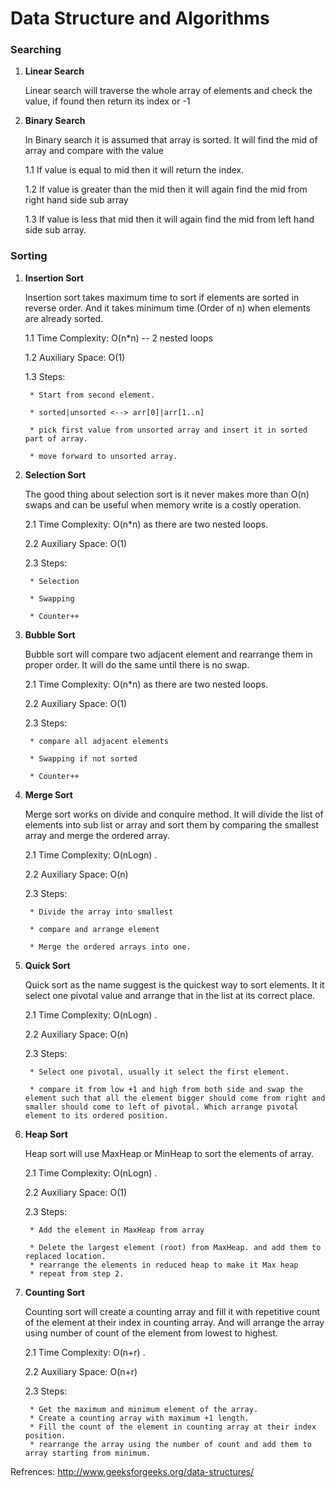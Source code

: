 # Data Structure and Algorithms

### Searching

1. <b>Linear Search</b>

	Linear search will traverse the whole array of elements and check the value, if found then return its index or -1
	
2. <b>Binary Search</b>

	In Binary search it is assumed that array is sorted. It will find the mid of array and compare with the value
	
	1.1 If value is equal to mid then it will return the index.	
	
	1.2 If value is greater than the mid then it will again find the mid from right hand side sub array
	
	1.3 If value is less that mid then it will again find the mid from left hand side sub array.

### Sorting

1. <b>Insertion Sort</b>
	
	Insertion sort takes maximum time to sort if elements are sorted in reverse order. And it takes minimum time (Order of n) when elements are already sorted.
		
	1.1 Time Complexity: O(n*n) -- 2 nested loops
		
	1.2 Auxiliary Space: O(1)
		
	1.3 Steps:
		
		* Start from second element.

		* sorted|unsorted <--> arr[0]|arr[1..n]
		
		* pick first value from unsorted array and insert it in sorted part of array.
		
		* move forward to unsorted array.
		
2. <b>Selection Sort</b>
		
	The good thing about selection sort is it never makes more than O(n) swaps and can be useful when memory write is a costly operation.
		
	2.1 Time Complexity: O(n*n) as there are two nested loops.
	
	2.2 Auxiliary Space: O(1)
	
	2.3 Steps:
		
		* Selection
		
		* Swapping
		
		* Counter++
	
3. <b>Bubble Sort</b>
		
	Bubble sort will compare two adjacent element and rearrange them in proper order. It will do the same until there is no swap.
		
	2.1 Time Complexity: O(n*n) as there are two nested loops.
	
	2.2 Auxiliary Space: O(1)
	
	2.3 Steps:
		
		* compare all adjacent elements 
		
		* Swapping if not sorted
		
		* Counter++
	
4. <b>Merge Sort</b>
		
	Merge sort works on divide and conquire method. It will divide the list of elements into sub list or array and sort them by comparing the smallest array and merge the ordered array.
		
	2.1 Time Complexity: O(nLogn) .
	
	2.2 Auxiliary Space: O(n)
	
	2.3 Steps:
		
		* Divide the array into smallest
		
		* compare and arrange element
		
		* Merge the ordered arrays into one.

3. <b>Quick Sort</b>
		
	Quick sort as the name suggest is the quickest way to sort elements. It it select one pivotal value and arrange that in the list at its correct place.
		
	2.1 Time Complexity: O(nLogn) .
	
	2.2 Auxiliary Space: O(n)
	
	2.3 Steps:
		
		* Select one pivotal, usually it select the first element. 
		
		* compare it from low +1 and high from both side and swap the element such that all the element bigger should come from right and smaller should come to left of pivotal. Which arrange pivotal element to its ordered position.
		
6. <b>Heap Sort</b>
		
	Heap sort will use MaxHeap or MinHeap to sort the elements of array.
		
	2.1 Time Complexity: O(nLogn) .
	
	2.2 Auxiliary Space: O(1)
	
	2.3 Steps:
		
		* Add the element in MaxHeap from array 
		
		* Delete the largest element (root) from MaxHeap. and add them to replaced location.
		* rearrange the elements in reduced heap to make it Max heap
		* repeat from step 2.

6. <b>Counting Sort</b>
		
	Counting sort will create a counting array and fill it with repetitive count of the element at their index in counting array. And will arrange the array using number of count of the element from lowest to highest.
		
	2.1 Time Complexity: O(n+r) .
	
	2.2 Auxiliary Space: O(n+r)
	
	2.3 Steps:
		
		* Get the maximum and minimum element of the array.		
		* Create a counting array with maximum +1 length.
		* Fill the count of the element in counting array at their index position.
		* rearrange the array using the number of count and add them to array starting from minimum.
		

Refrences: http://www.geeksforgeeks.org/data-structures/